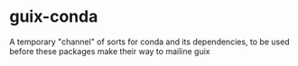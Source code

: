 # guix-conda

A temporary "channel" of sorts for conda and its dependencies, to be used before these packages make their way to mailine guix
